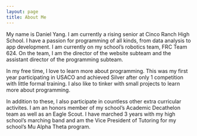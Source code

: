 ```yaml
---
layout: page
title: About Me
---
```


My name is Daniel Yang. I am currently a rising senior at Cinco Ranch High School. I have a passion for programming of all kinds, from data analysis to app development. I am currently on my school’s robotics team, FRC Team 624. On the team, I am the director of the website subteam and the assistant director of the programming subteam.

In my free time, I love to learn more about programming. This was my first year participating in USACO and achieved Silver after only 1 competition with little formal training. I also like to tinker with small projects to learn more about programming.

In addition to these, I also participate in countless other extra curricular activites. I am an honors member of my school’s Academic Decathelon team as well as an Eagle Scout. I have marched 3 years with my high school’s marching band and am the Vice President of Tutoring for my school’s Mu Alpha Theta program.
